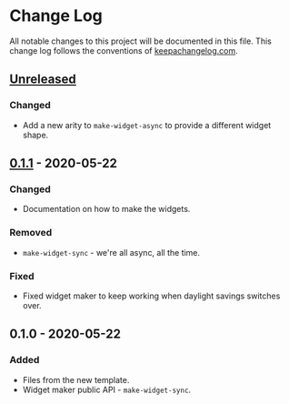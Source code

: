 # Change Log
All notable changes to this project will be documented in this file. This change log follows the conventions of [keepachangelog.com](http://keepachangelog.com/).

## [Unreleased]
### Changed
- Add a new arity to `make-widget-async` to provide a different widget shape.

## [0.1.1] - 2020-05-22
### Changed
- Documentation on how to make the widgets.

### Removed
- `make-widget-sync` - we're all async, all the time.

### Fixed
- Fixed widget maker to keep working when daylight savings switches over.

## 0.1.0 - 2020-05-22
### Added
- Files from the new template.
- Widget maker public API - `make-widget-sync`.

[Unreleased]: https://github.com/your-name/codegladp1/compare/0.1.1...HEAD
[0.1.1]: https://github.com/your-name/codegladp1/compare/0.1.0...0.1.1
